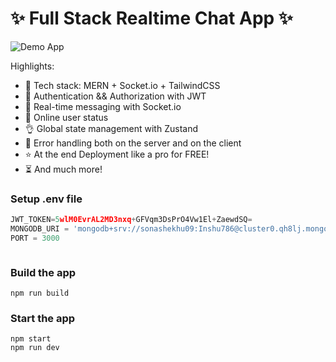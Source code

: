 # ✨ Full Stack Realtime Chat App ✨

![Demo App](/frontend/public/Chat-App.png)


Highlights:

- 🌟 Tech stack: MERN + Socket.io + TailwindCSS
- 🎃 Authentication && Authorization with JWT
- 👾 Real-time messaging with Socket.io
- 🚀 Online user status
- 👌 Global state management with Zustand
- 🐞 Error handling both on the server and on the client
- ⭐ At the end Deployment like a pro for FREE!
- ⏳ And much more!

### Setup .env file

```js
JWT_TOKEN=5wlM0EvrAL2MD3nxq+GFVqm3DsPrO4Vw1El+ZaewdSQ=
MONGODB_URI = 'mongodb+srv://sonashekhu09:Inshu786@cluster0.qh8lj.mongodb.net/Chat-App?retryWrites=true&w=majority&appName=Cluster0'
PORT = 3000



```

### Build the app

```shell
npm run build
```

### Start the app

```shell
npm start
npm run dev
```
